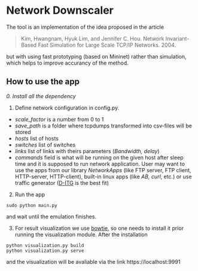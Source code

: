 # Network Downscaler

The tool is an implementation of the idea proposed in the article 
> Kim, Hwangnam, Hyuk Lim, and Jennifer C. Hou. Network Invariant-Based Fast Simulation for Large Scale TCP/IP Networks. 2004.

but with using fast prototyping (based on Mininet) rather than simulation, which helps to improve accurancy of the method.

## How to use the app
*0. Install all the dependency*

1. Define network configuration in config.py. 
* *scale_factor* is a number from 0 to 1 
* *save_path* is a folder where tcpdumps transformed into csv-files will be stored
* *hosts* list of hosts
* *switches* list of switches
* *links* list of links with theirs parameters (*Bandwidth, delay*)
* *commands* field is what will be running on the given host after sleep time and it is supposed to run network application. User may want to use the apps from our library *NetworkApps* (like FTP server, FTP client, HTTP-server, HTTP-client), built-in linux apps (like *AB, curl*, etc.) or use traffic generator ([D-ITG](http://www.grid.unina.it/software/ITG/) is the best fit)

2. Run the app
```
sudo python main.py
```
and wait until the emulation finishes.

3. For result visualization we use [bowtie](https://github.com/jwkvam/bowtie), so one needs to install it prior running the visualization module. After the installation
```
python visualization.py build
python visualization.py serve
```
and the visualization will be avaliable via the link https://localhost:9991
